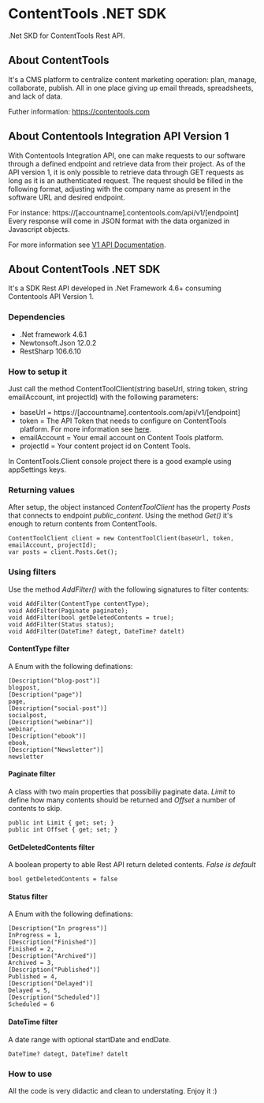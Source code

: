 # ContentTools .NET SDK
.Net SKD for ContentTools Rest API.

## About ContentTools
It's a CMS platform to centralize  content marketing operation: plan, manage, collaborate, publish. All in one place giving up email threads, spreadsheets, and lack of data. 

Futher information: https://contentools.com

## About Contentools Integration API Version 1
With Contentools Integration API, one can make requests to our software through a defined endpoint and retrieve data from their project. As of the API version 1, it is only possible to retrieve data through GET requests as long as it is an authenticated request. The request should be filled in the following format, adjusting with the company name as present in the software URL and desired endpoint.

For instance: https://[accountname].contentools.com/api/v1/[endpoint]
Every response will come in JSON format with the data organized in Javascript objects.

For more information see [V1 API Documentation](https://github.com/aragostinho/ContentTools/blob/master/slnContentToolsApi/Docs/Contentools%20REST%20API%20-%20V1.pdf).

## About ContentTools .NET SDK
It's a SDK Rest API  developed in .Net Framework 4.6+ consuming Contentools API Version 1.

### Dependencies
- .Net framework 4.6.1
- Newtonsoft.Json 12.0.2
- RestSharp 106.6.10

### How to setup it
Just call the method ContentToolClient(string baseUrl, string token, string emailAccount, int projectId) with the following parameters:
 - baseUrl =  https://[accountname].contentools.com/api/v1/[endpoint]
 - token   = The API Token that needs to configure on ContentTools platform. For more information see [here](https://help.contentools.com/knowledge/how-to-configure-an-access-token-for-contentools-api-integration).
 - emailAccount = Your email account on Content Tools platform.
 - projectId = Your content project id on Content Tools. 

In ContentTools.Client console project there is a good example using appSettings keys.

### Returning values
After setup, the object instanced *ContentToolClient* has the property *Posts* that connects to endpoint *public_content*.
Using the method *Get()* it's enough to return contents from ContentTools.
``` 
ContentToolClient client = new ContentToolClient(baseUrl, token, emailAccount, projectId);
var posts = client.Posts.Get();
``` 

### Using filters
Use the method *AddFilter()* with the following signatures to filter contents:
``` 
void AddFilter(ContentType contentType);
void AddFilter(Paginate paginate);
void AddFilter(bool getDeletedContents = true);
void AddFilter(Status status);
void AddFilter(DateTime? dategt, DateTime? datelt)
``` 
#### ContentType filter
A Enum with the following definations:
```
[Description("blog-post")]
blogpost,
[Description("page")]
page,
[Description("social-post")]
socialpost,
[Description("webinar")]
webinar,
[Description("ebook")]
ebook,
[Description("Newsletter")]
newsletter
``` 

#### Paginate filter
A class with two main properties that possibiliy paginate data.
*Limit* to define how many contents should be returned and *Offset* a number of contents to skip.
``` 
public int Limit { get; set; }      
public int Offset { get; set; }
``` 

#### GetDeletedContents filter
A boolean property to able Rest API return deleted contents.  *False is default*
``` 
bool getDeletedContents = false
``` 

#### Status filter
A Enum with the following definations:
``` 
[Description("In progress")]
InProgress = 1,
[Description("Finished")]
Finished = 2,
[Description("Archived")]
Archived = 3,
[Description("Published")]
Published = 4,
[Description("Delayed")]
Delayed = 5,
[Description("Scheduled")]
Scheduled = 6
```      
        
#### DateTime filter
A date range with optional startDate and endDate.
``` 
DateTime? dategt, DateTime? datelt
``` 

### How to use
All the code is very didactic and clean to understating.
Enjoy it :)

